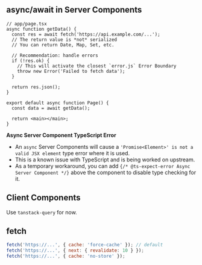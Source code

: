## async/await in Server Components
```tsx
// app/page.tsx
async function getData() {
  const res = await fetch('https://api.example.com/...');
  // The return value is *not* serialized
  // You can return Date, Map, Set, etc.
 
  // Recommendation: handle errors
  if (!res.ok) {
    // This will activate the closest `error.js` Error Boundary
    throw new Error('Failed to fetch data');
  }
 
  return res.json();
}
 
export default async function Page() {
  const data = await getData();
 
  return <main></main>;
}
```

**Async Server Component TypeScript Error**
- An `async` Server Components will cause a `'Promise<Element>' is not a valid JSX element` type error where it is used.
- This is a known issue with TypeScript and is being worked on upstream.
- As a temporary workaround, you can add `{/* @ts-expect-error Async Server Component */}` above the component to disable type checking for it.

## Client Components
Use `tanstack-query` for now.

## fetch
```js
fetch('https://...', { cache: 'force-cache' }); // default
fetch('https://...', { next: { revalidate: 10 } });
fetch('https://...', { cache: 'no-store' });
```

